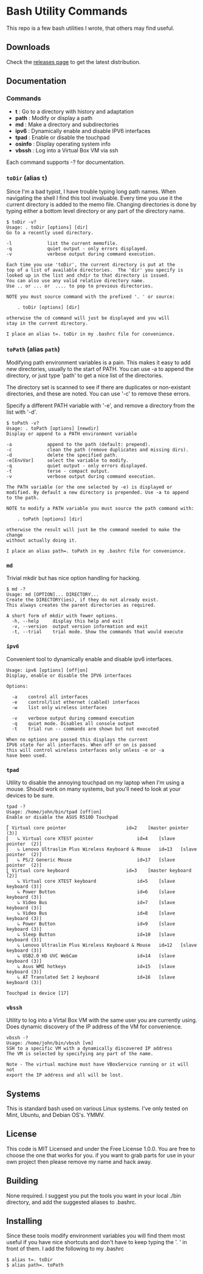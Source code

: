 Bash Utility Commands
=====================

This repo is a few bash utilities I wrote, that others may find useful. 

## Downloads

Check the [releases page](https://github.com/jfogarty/bash-utility-commands/releases) to get the latest distribution.

## Documentation

### Commands ###

- **t** : Go to a directory with history and adaptation
- **path** : Modify or display a path
- **md** : Make a directory and subdirectories
- **ipv6** : Dynamically enable and disable IPV6 interfaces
- **tpad** : Enable or disable the touchpad
- **osinfo** : Display operating system info
- **vbssh** : Log into a Virtual Box VM via ssh

Each command supports -? for documentation.

### `toDir` (alias `t`)

Since I'm a bad typist, I have trouble typing long path names. When navigating
the shell I find this tool invaluable. Every time you use it the current
directory is added to the memo file. Changing directories is done by typing either a bottom level directory or any part of the directory name. 

```
$ toDir -v?
Usage: . toDir [options] [dir]
Go to a recently used directory.

-l             list the current memofile.
-q             quiet output - only errors displayed.
-v             verbose output during command execution.

Each time you use 'toDir', the current directory is put at the
top of a list of available directories.  The 'dir' you specify is
looked up in the list and chdir to that directory is issued.
You can also use any valid relative directory name.
Use .. or ... or  .... to pop to previous directories.

NOTE you must source command with the prefixed '. ' or source:

    . toDir [options] [dir]

otherwise the cd command will just be displayed and you will
stay in the current directory.

I place an alias t=. toDir in my .bashrc file for convenience.
```

### `toPath` (alias `path`)

Modifying path environment variables is a pain. This makes it easy to add new directories, usually to the start of PATH. You can use -a to append the directory, or just type 'path' to get a nice list of the directories.

The directory set is scanned to see if there are duplicates or non-existant
directories, and these are noted. You can use '-c' to remove these errors.

Specify a different PATH variable with '-e', and remove a directory from the
list with '-d'.

```
$ toPath -v?
Usage: . toPath [options] [newdir]
Display or append to a PATH environment variable

-a             append to the path (default: prepend).
-c             clean the path (remove duplicates and missing dirs).
-d             delete the specified path.
-e[EnvVar]     select the variable to modify.
-q             quiet output - only errors displayed.
-t             terse - compact output.
-v             verbose output during command execution.

The PATH variable (or the one selected by -e) is displayed or
modified. By default a new directory is prepended. Use -a to append
to the path.

NOTE to modify a PATH variable you must source the path command with:

    . toPath [options] [dir]

otherwise the result will just be the command needed to make the change
without actually doing it.

I place an alias path=. toPath in my .bashrc file for convenience.
```

### `md` 

Trivial mkdir but has nice option handling for hacking.

```
$ md -?
Usage: md [OPTION]... DIRECTORY...
Create the DIRECTORY(ies), if they do not already exist.
This always creates the parent directories as required.

A short form of mkdir with fewer options.
  -h, --help     display this help and exit
  -v, --version  output version information and exit
  -t, --trial    trial mode. Show the commands that would execute
```


### `ipv6`

Convenient tool to dynamically enable and disable ipv6 interfaces.

```
Usage: ipv6 [options] [off|on]
Display, enable or disable the IPV6 interfaces

Options:

  -a    control all interfaces
  -e    control/list ethernet (cabled) interfaces
  -w    list only wireless interfaces

  -v    verbose output during command execution
  -q    quiet mode. Disables all console output
  -t    trial run -- commands are shown but not executed

When no options are passed this displays the current
IPV6 state for all interfaces. When off or on is passed
this will control wireless interfaces only unless -e or -a
have been used.
```

### `tpad` 

Utility to disable the annoying touchpad on my laptop when I'm using a mouse. 
Should work on many systems, but you'll need to look at your devices to be sure.

```
tpad -?
Usage: /home/john/bin/tpad [off|on]
Enable or disable the ASUS R510D Touchpad

⎡ Virtual core pointer                    	id=2	[master pointer  (3)]
⎜   ↳ Virtual core XTEST pointer              	id=4	[slave  pointer  (2)]
⎜   ↳ Lenovo Ultraslim Plus Wireless Keyboard & Mouse	id=13	[slave  pointer  (2)]
⎜   ↳ PS/2 Generic Mouse                      	id=17	[slave  pointer  (2)]
⎣ Virtual core keyboard                   	id=3	[master keyboard (2)]
    ↳ Virtual core XTEST keyboard             	id=5	[slave  keyboard (3)]
    ↳ Power Button                            	id=6	[slave  keyboard (3)]
    ↳ Video Bus                               	id=7	[slave  keyboard (3)]
    ↳ Video Bus                               	id=8	[slave  keyboard (3)]
    ↳ Power Button                            	id=9	[slave  keyboard (3)]
    ↳ Sleep Button                            	id=10	[slave  keyboard (3)]
    ↳ Lenovo Ultraslim Plus Wireless Keyboard & Mouse	id=12	[slave  keyboard (3)]
    ↳ USB2.0 HD UVC WebCam                    	id=14	[slave  keyboard (3)]
    ↳ Asus WMI hotkeys                        	id=15	[slave  keyboard (3)]
    ↳ AT Translated Set 2 keyboard            	id=16	[slave  keyboard (3)]

Touchpad is device [17]
```


### `vbssh` 

Utility to log into a Virtal Box VM with the same user you are currently
using. Does dynamic discovery of the IP address of the VM for convenience.

```
vbssh -?
Usage: /home/john/bin/vbssh [vm]
SSH to a specific VM with a dynamically discovered IP address
The VM is selected by specifying any part of the name.

Note - The virtual machine must have VBoxService running or it will not
export the IP address and all will be lost.
```

## Systems

This is standard bash used on various Linux systems. I've only tested on Mint, Ubuntu, and Debian OS's. YMMV.


## License

This code is MIT Licensed and under the Free License 1.0.0. You are free to
choose the one that works for you. if you want to grab parts for use in your
own project then please remove my name and hack away.

## Building 

None required. I suggest you put the tools you want in your local ./bin directory, and add the suggested aliases to .bashrc.

## Installing 

Since these tools modify environment variables you will find them most useful
if you have nice shortcuts and don't have to keep typing the '. ' in front of them.  I add the following to my .bashrc

```
$ alias t=. toDir
$ alias path=. toPath
```
